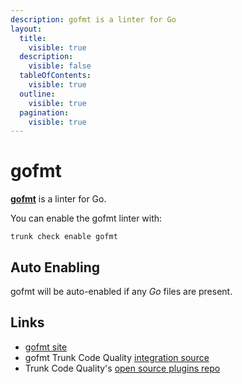```yaml
---
description: gofmt is a linter for Go
layout:
  title:
    visible: true
  description:
    visible: false
  tableOfContents:
    visible: true
  outline:
    visible: true
  pagination:
    visible: true
---
```


# gofmt

[**gofmt**](https://pkg.go.dev/cmd/gofmt) is a linter for Go.

You can enable the gofmt linter with:

```shell
trunk check enable gofmt
```

## Auto Enabling

gofmt will be auto-enabled if any _Go_ files are present.

## Links

* [gofmt site](https://pkg.go.dev/cmd/gofmt)
* gofmt Trunk Code Quality [integration source](https://github.com/trunk-io/plugins/tree/main/linters/gofmt)
* Trunk Code Quality's [open source plugins repo](https://github.com/trunk-io/plugins/tree/main)
